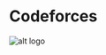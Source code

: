 
# Codeforces
 ![alt logo](https://codeforces.org/s/84525/images/codeforces-logo-with-telegram.png)
